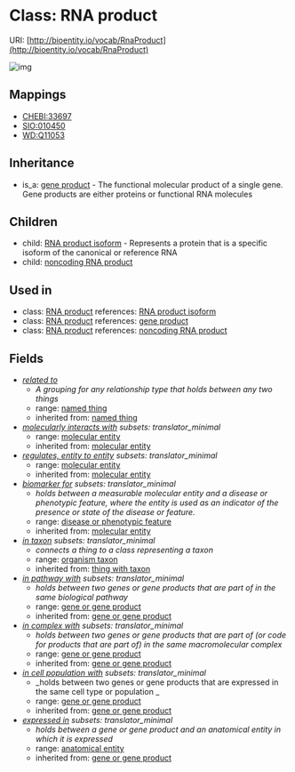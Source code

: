 # Class: RNA product




URI: [http://bioentity.io/vocab/RnaProduct](http://bioentity.io/vocab/RnaProduct)

![img](http://yuml.me/diagram/nofunky;dir:TB/class/\[GeneProduct]^-\[RnaProduct|id(i):identifier_type%20%3F;category(i):label_type%20%3F;node_property(i):string%20%3F;iri(i):iri_type%20%3F;full_name(i):label_type%20%3F;description(i):narrative_text%20%3F;systematic_synonym(i):label_type%20%3F;has_phenotype(i):phenotype%20%3F;has_biological_sequence(i):biological_sequence%20%3F;name(i):label_type%20%3F],%20\[RnaProduct]^-\[RnaProductIsoform],%20\[RnaProduct]^-\[NoncodingRnaProduct],%20\[RnaProduct]-%20related%20to(i)%20%3F>\[NamedThing],%20\[RnaProduct]-%20molecularly%20interacts%20with(i)%20%3F>\[MolecularEntity],%20\[RnaProduct]-%20regulates,%20entity%20to%20entity(i)%20%3F>\[MolecularEntity],%20\[RnaProduct]-%20biomarker%20for(i)%20%3F>\[DiseaseOrPhenotypicFeature],%20\[RnaProduct]-%20in%20taxon(i)%20%3F>\[OrganismTaxon],%20\[RnaProduct]-%20in%20pathway%20with(i)%20%3F>\[GeneOrGeneProduct],%20\[RnaProduct]-%20in%20complex%20with(i)%20%3F>\[GeneOrGeneProduct],%20\[RnaProduct]-%20in%20cell%20population%20with(i)%20%3F>\[GeneOrGeneProduct],%20\[RnaProduct]-%20expressed%20in(i)%20%3F>\[AnatomicalEntity])
## Mappings

 * [CHEBI:33697](http://purl.obolibrary.org/obo/CHEBI_33697)
 * [SIO:010450](http://semanticscience.org/resource/SIO_010450)
 * [WD:Q11053](http://purl.obolibrary.org/obo/WD_Q11053)
## Inheritance

 *  is_a: [gene product](GeneProduct.md) - The functional molecular product of a single gene. Gene products are either proteins or functional RNA molecules
## Children

 *  child: [RNA product isoform](RnaProductIsoform.md) - Represents a protein that is a specific isoform of the canonical or reference RNA
 *  child: [noncoding RNA product](NoncodingRnaProduct.md)
## Used in

 *  class: [RNA product](RnaProduct.md) references: [RNA product isoform](RnaProductIsoform.md)
 *  class: [RNA product](RnaProduct.md) references: [gene product](GeneProduct.md)
 *  class: [RNA product](RnaProduct.md) references: [noncoding RNA product](NoncodingRnaProduct.md)
## Fields

 * _[related to](related_to.md)_
    * _A grouping for any relationship type that holds between any two things_
    * range: [named thing](NamedThing.md)
    * inherited from: [named thing](NamedThing.md)
 * _[molecularly interacts with](molecularly_interacts_with.md) *subsets: translator_minimal*_
    * range: [molecular entity](MolecularEntity.md)
    * inherited from: [molecular entity](MolecularEntity.md)
 * _[regulates, entity to entity](regulates_entity_to_entity.md) *subsets: translator_minimal*_
    * range: [molecular entity](MolecularEntity.md)
    * inherited from: [molecular entity](MolecularEntity.md)
 * _[biomarker for](biomarker_for.md) *subsets: translator_minimal*_
    * _holds between a measurable molecular entity and a disease or phenotypic feature, where the entity is used as an indicator of the presence or state of the disease or feature._
    * range: [disease or phenotypic feature](DiseaseOrPhenotypicFeature.md)
    * inherited from: [molecular entity](MolecularEntity.md)
 * _[in taxon](in_taxon.md) *subsets: translator_minimal*_
    * _connects a thing to a class representing a taxon_
    * range: [organism taxon](OrganismTaxon.md)
    * inherited from: [thing with taxon](ThingWithTaxon.md)
 * _[in pathway with](in_pathway_with.md) *subsets: translator_minimal*_
    * _holds between two genes or gene products that are part of in the same biological pathway_
    * range: [gene or gene product](GeneOrGeneProduct.md)
    * inherited from: [gene or gene product](GeneOrGeneProduct.md)
 * _[in complex with](in_complex_with.md) *subsets: translator_minimal*_
    * _holds between two genes or gene products that are part of (or code for products that are part of) in the same macromolecular complex_
    * range: [gene or gene product](GeneOrGeneProduct.md)
    * inherited from: [gene or gene product](GeneOrGeneProduct.md)
 * _[in cell population with](in_cell_population_with.md) *subsets: translator_minimal*_
    * _holds between two genes or gene products that are expressed in the same cell type or population _
    * range: [gene or gene product](GeneOrGeneProduct.md)
    * inherited from: [gene or gene product](GeneOrGeneProduct.md)
 * _[expressed in](expressed_in.md) *subsets: translator_minimal*_
    * _holds between a gene or gene product and an anatomical entity in which it is expressed_
    * range: [anatomical entity](AnatomicalEntity.md)
    * inherited from: [gene or gene product](GeneOrGeneProduct.md)
